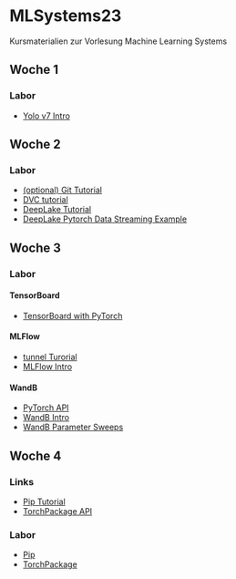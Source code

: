 # MLSystems23
Kursmaterialien zur Vorlesung Machine Learning Systems

## Woche 1

### Labor
* [Yolo v7 Intro](https://colab.research.google.com/github/keuperj/MLSystems23/blob/main/week_1/YOLOv7Detection.ipynb)

## Woche 2

### Labor
* [(optional) Git Tutorial](https://colab.research.google.com/github/keuperj/MLSystems23/blob/main/week_2/git_tutorial.ipynb)
* [DVC tutorial](https://colab.research.google.com/github/keuperj/MLSystems23/blob/main/week_2/dvc_tutorial.ipynb)
* [DeepLake Tutorial](https://colab.research.google.com/github/keuperj/MLSystems23/blob/main/week_2/DeepLakeTutorial.ipynb)
* [DeepLake Pytorch Data Streaming Example](https://colab.research.google.com/github/keuperj/MLSystems23/blob/main/week_2/DeepLakePyTorchExample.ipynb)

## Woche 3

### Labor
#### TensorBoard
* [TensorBoard with PyTorch](https://colab.research.google.com/github/keuperj/MLSystems23/blob/main/week_3/tensorboard_with_pytorch.ipynb)

#### MLFlow
* [tunnel Turorial](https://colab.research.google.com/github/keuperj/MLSystems23/blob/main/week_3/tunneling_tutorial.ipynb)
* [MLFlow Intro](https://colab.research.google.com/github/keuperj/MLSystems23/blob/main/week_3/MLFlow_Tutorial.ipynb)

#### WandB
* [PyTorch API](https://docs.wandb.ai/guides/integrations/pytorch)
* [WandB Intro](https://colab.research.google.com/github/wandb/examples/blob/master/colabs/intro/Intro_to_Weights_%26_Biases.ipynb)
* [WandB Parameter Sweeps](https://colab.research.google.com/github/wandb/examples/blob/master/colabs/pytorch/Organizing_Hyperparameter_Sweeps_in_PyTorch_with_W%26B.ipynb)

## Woche 4

### Links
* [Pip Tutorial](https://packaging.python.org/en/latest/tutorials/packaging-projects/)
* [TorchPackage API](https://pytorch.org/docs/stable/package.html)

### Labor
* [Pip]()
* [TorchPackage]()

